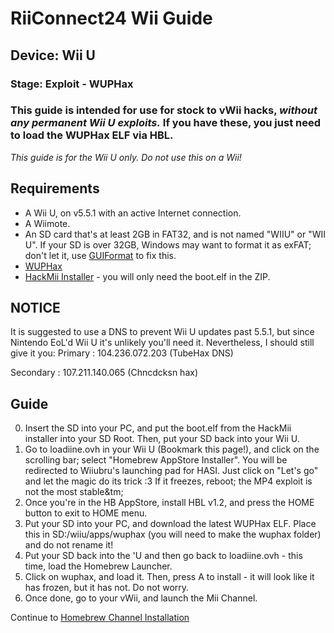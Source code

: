 # RiiConnect24 Wii Guide
## Device: Wii U
### Stage: Exploit - WUPHax
### This guide is intended for use for stock to vWii hacks, *without any permanent Wii U exploits.* If you have these, you just need to load the WUPHax ELF via HBL.

<i class="notice--danger">This guide is for the Wii U only. Do not use this on a Wii!</i>

## Requirements
- A Wii U, on v5.5.1 with an active Internet connection.
- A Wiimote.
- An SD card that's at least 2GB in FAT32, and is not named "WIIU" or "WII U". If your SD is over 32GB, Windows may want to format it as exFAT; don't let it, use [GUIFormat](http://homebrew.ovh/guiformat.exe) to fix this.
- [WUPHax](https://github.com/FIX94/wuphax/releases)
- [HackMii Installer](https://bootmii.org/download/) - you will only need the boot.elf in the ZIP.
## NOTICE
It is suggested to use a DNS to prevent Wii U updates past 5.5.1, but since Nintendo EoL'd Wii U it's unlikely you'll need it. Nevertheless, I should still give it you:
Primary : 104.236.072.203 (TubeHax DNS)

Secondary : 107.211.140.065 (Chncdcksn hax)

## Guide
0. Insert the SD into your PC, and put the boot.elf from the HackMii installer into your SD Root. Then, put your SD back into your Wii U.
1. Go to loadiine.ovh in your Wii U (Bookmark this page!), and click on the scrolling bar; select "Homebrew AppStore Installer". You will be redirected to Wiiubru's launching pad for HASI. Just click on "Let's go" and let the magic do its trick :3
If it freezes, reboot; the MP4 exploit is not the most stable&tm;
2. Once you're in the HB AppStore, install HBL v1.2, and press the HOME button to exit to HOME menu.
3. Put your SD into your PC, and download the latest WUPHax ELF. Place this in SD:/wiiu/apps/wuphax (you will need to make the wuphax folder) and do not rename it!
4. Put your SD back into the 'U and then go back to loadiine.ovh - this time, load the Homebrew Launcher.
5. Click on wuphax, and load it. Then, press A to install - it will look like it has frozen, but it has not. Do not worry.
6. Once done, go to your vWii, and launch the Mii Channel.

Continue to [Homebrew Channel Installation](HBC)
